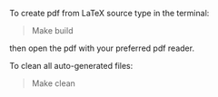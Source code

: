 To create pdf from LaTeX source type in the terminal:

> Make build

then open the pdf with your preferred pdf reader.

To clean all auto-generated files:
> Make clean